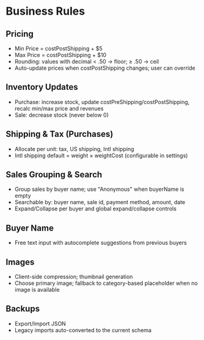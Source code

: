 # Business Rules

## Pricing

- Min Price = costPostShipping + $5
- Max Price = costPostShipping + $10
- Rounding: values with decimal < .50 → floor; ≥ .50 → ceil
- Auto-update prices when costPostShipping changes; user can override

## Inventory Updates

- Purchase: increase stock, update costPreShipping/costPostShipping, recalc min/max price and revenues
- Sale: decrease stock (never below 0)

## Shipping & Tax (Purchases)

- Allocate per unit: tax, US shipping, Intl shipping
- Intl shipping default = weight × weightCost (configurable in settings)

## Sales Grouping & Search

- Group sales by buyer name; use "Anonymous" when buyerName is empty
- Searchable by: buyer name, sale id, payment method, amount, date
- Expand/Collapse per buyer and global expand/collapse controls

## Buyer Name

- Free text input with autocomplete suggestions from previous buyers

## Images

- Client-side compression; thumbnail generation
- Choose primary image; fallback to category-based placeholder when no image is available

## Backups

- Export/Import JSON
- Legacy imports auto-converted to the current schema
